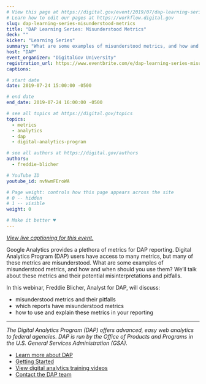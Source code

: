 ```yaml
---
# View this page at https://digital.gov/event/2019/07/dap-learning-series-misunderstood-metrics
# Learn how to edit our pages at https://workflow.digital.gov
slug: dap-learning-series-misunderstood-metrics
title: "DAP Learning Series: Misunderstood Metrics"
deck: ""
kicker: "Learning Series"
summary: "What are some examples of misunderstood metrics, and how and when should you use them? We’ll talk about these metrics and their potential misinterpretations and pitfalls."
host: "DAP"
event_organizer: "DigitalGov University"
registration_url: https://www.eventbrite.com/e/dap-learning-series-misunderstood-metrics-registration-59346956344
captions: 

# start date
date: 2019-07-24 15:00:00 -0500

# end date
end_date: 2019-07-24 16:00:00 -0500

# see all topics at https://digital.gov/topics
topics: 
  - metrics
  - analytics
  - dap
  - digital-analytics-program

# see all authors at https://digital.gov/authors
authors: 
  - freddie-blicher

# YouTube ID
youtube_id: nvNwmFEroWA

# Page weight: controls how this page appears across the site
# 0 -- hidden
# 1 -- visible
weight: 0

# Make it better ♥
---
```


_[View live captioning for this event.](https://www.captionedtext.com/client/event.aspx?EventID=3993566&CustomerID=321)_

Google Analytics provides a plethora of metrics for DAP reporting. Digital Analytics Program (DAP) users have access to many metrics, but many of these metrics are misunderstood. What are some examples of misunderstood metrics, and how and when should you use them? We’ll talk about these metrics and their potential misinterpretations and pitfalls.

In this webinar, Freddie Blicher, Analyst for DAP, will discuss:

- misunderstood metrics and their pitfalls
- which reports have misunderstood metrics
- how to use and explain these metrics in your reporting

---

_The Digital Analytics Program (DAP) offers advanced, easy web analytics to federal agencies. DAP is run by the Office of Products and Programs in the U.S. General Services Administration (GSA)._

- [Learn more about DAP](https://www.digitalgov.gov/services/dap/)
- [Getting Started](https://github.com/digital-analytics-program/gov-wide-code)
- [View digital analytics training videos](https://www.youtube.com/playlist?list=PLd9b-GuOJ3nFwlyvLFUtmDpYFKezhot8P)
- [Contact the DAP team](mailto:dap@support.digitalgov.gov)
